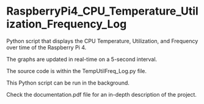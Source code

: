 # RaspberryPi4_CPU_Temperature_Utilization_Frequency_Log
 Python script that displays the CPU Temperature, Utilization, and Frequency over time of the Raspberry Pi 4.
 
 The graphs are updated in real-time on a 5-second interval.
 
 The source code is within the TempUtilFreq_Log.py file.
 
 This Python script can be run in the background.

 Check the documentation.pdf file for an in-depth description of the project.
 
